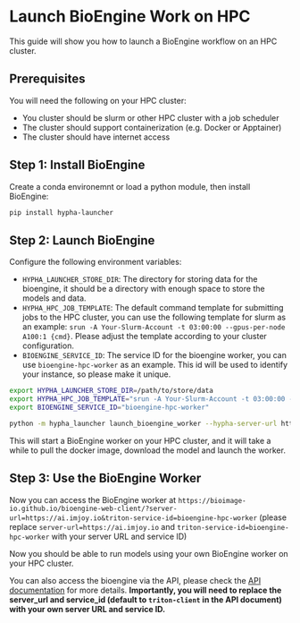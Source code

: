 # Launch BioEngine Work on HPC

This guide will show you how to launch a BioEngine workflow on an HPC cluster.

## Prerequisites

You will need the following on your HPC cluster:
 - You cluster should be slurm or other HPC cluster with a job scheduler
 - The cluster should support containerization (e.g. Docker or Apptainer)
 - The cluster should have internet access

## Step 1: Install BioEngine

Create a conda environemnt or load a python module, then install BioEngine:

```bash
pip install hypha-launcher
```

## Step 2: Launch BioEngine

Configure the following environment variables:
 - `HYPHA_LAUNCHER_STORE_DIR`: The directory for storing data for the bioengine, it should be a directory with enough space to store the models and data.
 - `HYPHA_HPC_JOB_TEMPLATE`: The default command template for submitting jobs to the HPC cluster, you can use the following template for slurm as an example: `srun -A Your-Slurm-Account -t 03:00:00 --gpus-per-node A100:1 {cmd}`. Please adjust the template according to your cluster configuration.
 - `BIOENGINE_SERVICE_ID`: The service ID for the bioengine worker, you can use `bioengine-hpc-worker` as an example. This id will be used to identify your instance, so please make it unique.


```bash
export HYPHA_LAUNCHER_STORE_DIR=/path/to/store/data
export HYPHA_HPC_JOB_TEMPLATE="srun -A Your-Slurm-Account -t 03:00:00 --gpus-per-node A100:1 {cmd}"
export BIOENGINE_SERVICE_ID="bioengine-hpc-worker"

python -m hypha_launcher launch_bioengine_worker --hypha-server-url https://ai.imjoy.io --triton-service-id $BIOENGINE_SERVICE_ID
```

This will start a BioEngine worker on your HPC cluster, and it will take a while to pull the docker image, download the model and launch the worker.

## Step 3: Use the BioEngine Worker

Now you can access the BioEngine worker at `https://bioimage-io.github.io/bioengine-web-client/?server-url=https://ai.imjoy.io&triton-service-id=bioengine-hpc-worker`
(please replace `server-url=https://ai.imjoy.io` and `triton-service-id=bioengine-hpc-worker` with your server URL and service ID)

Now you should be able to run models using your own BioEngine worker on your HPC cluster.

You can also access the bioengine via the API, please check the [API documentation](./api.md) for more details. **Importantly, you will need to replace the server_url and service_id (default to `triton-client` in the API document) with your own server URL and service ID.**
